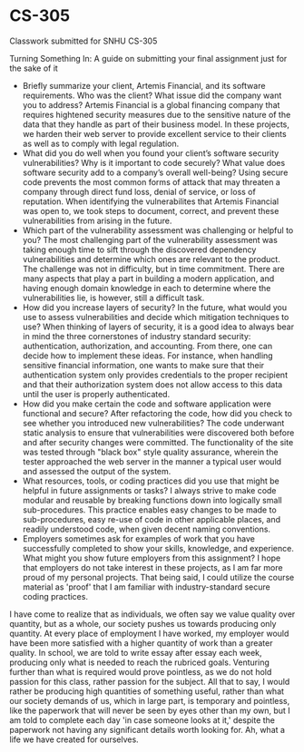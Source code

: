 # CS-305
Classwork submitted for SNHU CS-305


Turning Something In: A guide on submitting your final assignment just for the sake of it


- Briefly summarize your client, Artemis Financial, and its software requirements. Who was the client? What issue did the company want you to address?
    Artemis Financial is a global financing company that requires hightened security measures due to the sensitive nature of the data that they handle as part of their business model. In these projects, we harden their web server to provide excellent service to their clients as well as to comply with legal regulation.
- What did you do well when you found your client’s software security vulnerabilities? Why is it important to code securely? What value does software security add to a company’s overall well-being?
    Using secure code prevents the most common forms of attack that may threaten a company through direct fund loss, denial of service, or loss of reputation. When identifying the vulnerabilites that Artemis Financial was open to, we took steps to document, correct, and prevent these vulnerabilities from arising in the future.
- Which part of the vulnerability assessment was challenging or helpful to you?
    The most challenging part of the vulnerability assessment was taking enough time to sift through the discovered dependency vulnerabilities and determine which ones are relevant to the product. The challenge was not in difficulty, but in time commitment. There are many aspects that play a part in building a modern application, and having enough domain knowledge in each to determine where the vulnerabilities lie, is however, still a difficult task.
- How did you increase layers of security? In the future, what would you use to assess vulnerabilities and decide which mitigation techniques to use?
    When thinking of layers of security, it is a good idea to always bear in mind the three cornerstones of industry standard security: authentication, authorization, and accounting. From there, one can decide how to implement these ideas. For instance, when handling sensitive financial information, one wants to make sure that their authentication system only provides credentials to the proper recipient and that their authorization system does not allow access to this data until the user is properly authenticated. 
- How did you make certain the code and software application were functional and secure? After refactoring the code, how did you check to see whether you introduced new vulnerabilities?
    The code underwant static analysis to ensure that vulnerabilities were discovered both before and after security changes were committed. The functionality of the site was tested through "black box" style quality assurance, wherein the tester approached the web server in the manner a typical user would and assessed the output of the system.
- What resources, tools, or coding practices did you use that might be helpful in future assignments or tasks?
    I always strive to make code modular and reusable by breaking functions down into logically small sub-procedures. This practice enables easy changes to be made to sub-procedures, easy re-use of code in other applicable places, and readily understood code, when given decent naming conventions.
- Employers sometimes ask for examples of work that you have successfully completed to show your skills, knowledge, and experience. What might you show future employers from this assignment?
    I hope that employers do not take interest in these projects, as I am far more proud of my personal projects. That being said, I could utilize the course material as 'proof' that I am familiar with industry-standard secure coding practices.


I have come to realize that as individuals, we often say we value quality over quantity, but as a whole, our society pushes us towards producing only quantity. At every place of employment I have worked, my employer would have been more satisfied with a higher quantity of work than a greater quality. In school, we are told to write essay after essay each week, producing only what is needed to reach the rubriced goals. Venturing further than what is required would prove pointless, as we do not hold passion for this class, rather passion for the subject. All that to say, I would rather be producing high quantities of something useful, rather than what our society demands of us, which in large part, is temporary and pointless, like the paperwork that will never be seen by eyes other than my own, but I am told to complete each day 'in case someone looks at it,' despite the paperwork not having any significant details worth looking for. Ah, what a life we have created for ourselves.
